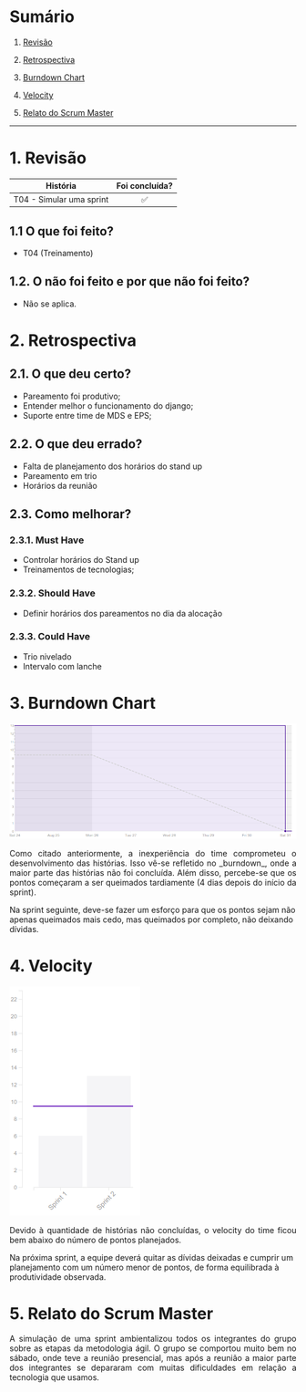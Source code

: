 # Sumário

1. [Revisão](#1-revisão)

2. [Retrospectiva](#2-retrospectiva)

3. [Burndown Chart](#3-burndown-chart)

4. [Velocity](#4-velocity)

5. [Relato do Scrum Master](#5-relato-do-scrum-master)

---

# 1. Revisão

| História | Foi concluída? |
| -------- | :----: |
| T04 - Simular uma sprint | :white_check_mark: |

## 1.1 O que foi feito?
 * T04 (Treinamento)

## 1.2. O não foi feito e por que não foi feito?

  * Não se aplica.

# 2. Retrospectiva

## 2.1. O que deu certo?  

* Pareamento foi produtivo;
* Entender melhor o funcionamento do django;
* Suporte entre time de MDS e EPS;

## 2.2. O que deu errado? 

* Falta de planejamento dos horários do stand up
* Pareamento em trio
* Horários da reunião

## 2.3. Como melhorar?
### 2.3.1. Must Have
* Controlar horários do Stand up
* Treinamentos de tecnologias;

### 2.3.2. Should Have
* Definir horários dos pareamentos no dia da alocação

### 2.3.3. Could Have
* Trio nivelado
* Intervalo com lanche

# 3. Burndown Chart
![Sprint 2 - Burndown](burndown2.png)

<p align = "justify"> Como citado anteriormente, a inexperiência do time comprometeu o desenvolvimento das histórias. Isso vê-se refletido no _burndown_, onde a maior parte das histórias não foi concluída. Além disso, percebe-se que os pontos começaram a ser queimados tardiamente (4 dias depois do início da sprint).

Na sprint seguinte, deve-se fazer um esforço para que os pontos sejam não apenas queimados mais cedo, mas queimados por completo, não deixando dívidas. </p>

# 4. Velocity
![Sprint 2 - Velocity](velocity2.png)

<p align = "justify"> Devido à quantidade de histórias não concluídas, o velocity do time ficou bem abaixo do número de pontos planejados. 

Na próxima sprint, a equipe deverá quitar as dívidas deixadas e cumprir um planejamento com um número menor de pontos, de forma equilibrada à produtividade observada. </p>

# 5. Relato do Scrum Master
<p align = "justify">A simulação de uma sprint ambientalizou todos os integrantes do grupo sobre as etapas da metodologia ágil. O grupo se comportou muito bem no sábado, onde teve a reunião presencial, mas após a reunião a maior parte dos integrantes se depararam com muitas dificuldades em relação a tecnologia que usamos.  </p>
